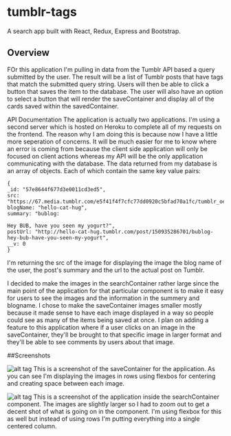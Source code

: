 # tumblr-tags

A search app built with React, Redux, Express and Bootstrap. 

## Overview

FOr this application I'm pulling in data from the Tumblr API based a query submitted by the user. The result will be a list of 
Tumblr posts that have tags that match the submitted query string. Users will then be able to click a button that saves the item to the
database. The user will also have an option to select a button that will render the saveContainer and display all of the cards saved
within the savedContainer. 

API Documentation
The application is actually two applications. I'm using a second server which is hosted on Heroku to complete all 
of my requests on the frontend. The reason why I am doing this is because now I have a little more
seperation of concerns. It will be much easier for me to know where an error is coming from because the client side application will only 
be focused on client actions whereas my API will be the only application communicating with the database. 
The data returned from my database is an array of objects. Each of which contain the same key value pairs:
```
{
_id: "57e8644f677d3e0011cd3ed5",
src: "https://67.media.tumblr.com/e5f41f4f7cfc77dd0920c5bfad70a1fc/tumblr_oe31zoMWTo1vnf5bxo1_400.jpg",
blogName: "hello-cat-hug",
summary: "bublog:

Hey BUB, have you seen my yogurt?",
postUrl: "http://hello-cat-hug.tumblr.com/post/150935286701/bublog-hey-bub-have-you-seen-my-yogurt",
__v: 0
}
```
I'm returning the src of the image for displaying the image the blog name of the user, the post's summary and the url to the actual post on Tumblr.

I decided to make the images in the searchContainer rather large since the main point of the application for that particular component is
to make it easy for users to see the images and the information in the summery and blogname. I chose to make the saveContainer images smaller
mostly because it made sense to have each image displayed in a way so people could see as many of the items being saved at once. I plan on 
adding a feature to this application where if a user clicks on an image in the saveContainer, they'll be brought to that specific image in larger
format and they'll be able to see comments by users about that image.

##Screenshots

![alt tag](http://i.imgur.com/fvyfVR3.png)
This is a screenshot of the saveContainer for the application. As you can see I'm displaying the images in rows using flexbos for centering and 
creating space between each image. 

![alt tag](http://i.imgur.com/sD83ohg.png)
This is a screenshot of the application inside the searchContainer component. The images are slightly larger so I had to zoom out to get
a decent shot of what is going on in the component. I'm using flexbox for this as well but instead of using rows I'm putting everything
into a single centered column. 

 
